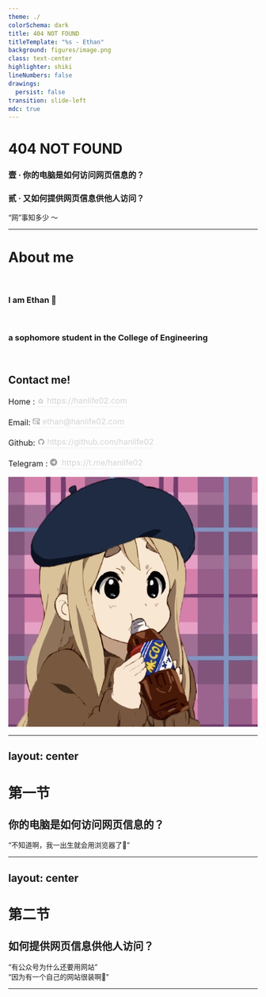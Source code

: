```yaml
---
theme: ./
colorSchema: dark
title: 404 NOT FOUND
titleTemplate: "%s - Ethan"
background: figures/image.png
class: text-center
highlighter: shiki
lineNumbers: false
drawings:
  persist: false
transition: slide-left
mdc: true
---
```


# 404 NOT FOUND

### 壹 · 你的电脑是如何访问网页信息的？

### 贰 · 又如何提供网页信息供他人访问？

<div class="pt-12">
  <span @click="$slidev.nav.next" class="px-6 py-3 rounded cursor-pointer bg-gradient-to-r from-blue-500 to-cyan-500 hover:from-blue-600 hover:to-cyan-600 text-white font-medium shadow-lg hover:shadow-xl transition duration-300 ease-in-out transform hover:-translate-y-1">
    “网”事知多少 ～<carbon:arrow-right class="inline ml-1"/>
  </span>
</div>

<div class="abs-br m-6 flex gap-2">
  <a href="https://github.com/hanlife02" target="_blank" alt="GitHub" title="在 GitHub 上查看"
    class="text-xl slidev-icon-btn opacity-50 !border-none !hover:text-white">
    <carbon:logo-github />
  </a>
</div>

<!--
这是演讲者注释部分，仅在演讲者模式下可见。
-->

---

# About me

<br>

### I am **Ethan** 🌻

<br>

### a sophomore student in the College of Engineering

<br>

## Contact me!

<p style="font-size: 16px; line-height: 1.5;">
Home : 
  <a href="https://hanlife02.com" style="text-decoration: none; display: inline-flex; align-items: center; color: #D3D3D3; border-bottom: 1px ridge">
<svg xmlns="http://www.w3.org/2000/svg" width="15" height="15" viewBox="0 0 24 24"><!-- Icon from Material Symbols Light by Google - https://github.com/google/material-design-icons/blob/master/LICENSE --><path fill="currentColor" d="m12 4.27l9.577 7.172l-.623.793L19 10.769V20H5v-9.23l-1.954 1.465l-.623-.793zm-3.496 8.198q0 1.003 1.079 2.138T12 16.962q1.377-1.221 2.456-2.355t1.079-2.134q0-.83-.57-1.383q-.57-.551-1.368-.551q-.493 0-.896.204q-.403.205-.701.515q-.26-.31-.678-.515q-.418-.204-.875-.204q-.8 0-1.372.548q-.571.549-.571 1.381"/></svg>
      &nbsp;https://hanlife02.com
  </a>
</p>

<p style="font-size: 16px; line-height: 1.5;">
Email: 
  <a href="mailto:ethan@hanlife02.com" style="text-decoration: none; display: inline-flex; align-items: center; color: #D3D3D3; border-bottom: 1px ridge">
  <svg xmlns="http://www.w3.org/2000/svg" width="15" height="15" viewBox="0 0 24 24"><!-- Icon from Lucide by Lucide Contributors - https://github.com/lucide-icons/lucide/blob/main/LICENSE --><g fill="none" stroke="#9e9e9e" stroke-linecap="round" stroke-linejoin="round" stroke-width="2"><path d="M22 12.5V6a2 2 0 0 0-2-2H4a2 2 0 0 0-2 2v12c0 1.1.9 2 2 2h7.5"/><path d="m22 7l-8.97 5.7a1.94 1.94 0 0 1-2.06 0L2 7m16 14a3 3 0 1 0 0-6a3 3 0 0 0 0 6"/><circle cx="18" cy="18" r="3"/><path d="m22 22l-1.5-1.5"/></g></svg>
      &nbsp;ethan@hanlife02.com
  </a>
</p>

<p style="font-size: 16px; line-height: 1.5;">
Github: 
  <a href="https://github.com/hanlife02" style="text-decoration: none; display: inline-flex; align-items: center; color: #D3D3D3; border-bottom: 1px ridge">
 <svg xmlns="http://www.w3.org/2000/svg" width="15" height="15" viewBox="0 0 24 24"><!-- Icon from Material Design Icons by Pictogrammers - https://github.com/Templarian/MaterialDesign/blob/master/LICENSE --><path fill="#9e9e9e" d="M12 2A10 10 0 0 0 2 12c0 4.42 2.87 8.17 6.84 9.5c.5.08.66-.23.66-.5v-1.69c-2.77.6-3.36-1.34-3.36-1.34c-.46-1.16-1.11-1.47-1.11-1.47c-.91-.62.07-.6.07-.6c1 .07 1.53 1.03 1.53 1.03c.87 1.52 2.34 1.07 2.91.83c.09-.65.35-1.09.63-1.34c-2.22-.25-4.55-1.11-4.55-4.92c0-1.11.38-2 1.03-2.71c-.1-.25-.45-1.29.1-2.64c0 0 .84-.27 2.75 1.02c.79-.22 1.65-.33 2.5-.33s1.71.11 2.5.33c1.91-1.29 2.75-1.02 2.75-1.02c.55 1.35.2 2.39.1 2.64c.65.71 1.03 1.6 1.03 2.71c0 3.82-2.34 4.66-4.57 4.91c.36.31.69.92.69 1.85V21c0 .27.16.59.67.5C19.14 20.16 22 16.42 22 12A10 10 0 0 0 12 2"/></svg>
      &nbsp;https://github.com/hanlife02
  </a>
</p>

<p style="font-size: 16px; line-height: 1.5;">
Telegram : 
  <a href="https://t.me/hanlife02" style="text-decoration: none; display: inline-flex; align-items: center; color: #D3D3D3; border-bottom: 1px ridge">
    <svg xmlns="http://www.w3.org/2000/svg" width="15" height="15" viewBox="0 0 496 512"><!-- Icon from Font Awesome Brands by Dave Gandy - https://creativecommons.org/licenses/by/4.0/ --><path fill="#9e9e9e" d="M248 8C111.033 8 0 119.033 0 256s111.033 248 248 248s248-111.033 248-248S384.967 8 248 8m114.952 168.66c-3.732 39.215-19.881 134.378-28.1 178.3c-3.476 18.584-10.322 24.816-16.948 25.425c-14.4 1.326-25.338-9.517-39.287-18.661c-21.827-14.308-34.158-23.215-55.346-37.177c-24.485-16.135-8.612-25 5.342-39.5c3.652-3.793 67.107-61.51 68.335-66.746c.153-.655.3-3.1-1.154-4.384s-3.59-.849-5.135-.5q-3.283.746-104.608 69.142q-14.845 10.194-26.894 9.934c-8.855-.191-25.888-5.006-38.551-9.123c-15.531-5.048-27.875-7.717-26.8-16.291q.84-6.7 18.45-13.7q108.446-47.248 144.628-62.3c68.872-28.647 83.183-33.623 92.511-33.789c2.052-.034 6.639.474 9.61 2.885a10.45 10.45 0 0 1 3.53 6.716a43.8 43.8 0 0 1 .417 9.769"/></svg>
      &nbsp; https://t.me/hanlife02
  </a>
</p>

<img src="figures/image.svg" class="rounded-full w-60 abs-tr mt-16 mr-12"/>

---
layout: center
---

# 第一节

## 你的电脑是如何访问网页信息的？

<div class="text-lg text-gray-600 dark:text-gray-300 mt-8">
“不知道啊，我一出生就会用浏览器了🥸”
</div>

---
layout: center
---

# 第二节

## 如何提供网页信息供他人访问？

  <div class="text-lg text-gray-600 dark:text-gray-300">
  “有公众号为什么还要用网站” <br>
  “因为有一个自己的网站很装啊🥸"
  </div>

---
